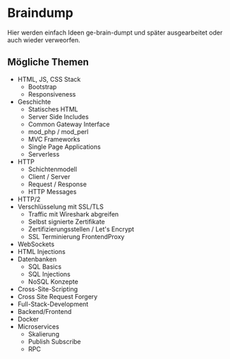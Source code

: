 # Braindump

Hier werden einfach Ideen ge-brain-dumpt und später ausgearbeitet oder auch wieder verweorfen.

## Mögliche Themen

* HTML, JS, CSS Stack
  - Bootstrap
  - Responsiveness
* Geschichte
  - Statisches HTML
  - Server Side Includes
  - Common Gateway Interface
  - mod_php / mod_perl
  - MVC Frameworks
  - Single Page Applications
  - Serverless
* HTTP
  - Schichtenmodell
  - Client / Server
  - Request / Response
  - HTTP Messages
* HTTP/2
* Verschlüsselung mit SSL/TLS
  - Traffic mit Wireshark abgreifen
  - Selbst signierte Zertifikate
  - Zertifizierungsstellen / Let's Encrypt
  - SSL Terminierung FrontendProxy
* WebSockets
* HTML Injections
* Datenbanken
  - SQL Basics
  - SQL Injections
  - NoSQL Konzepte
* Cross-Site-Scripting
* Cross Site Request Forgery
* Full-Stack-Development
* Backend/Frontend
* Docker
* Microservices
  - Skalierung
  - Publish Subscribe
  - RPC
